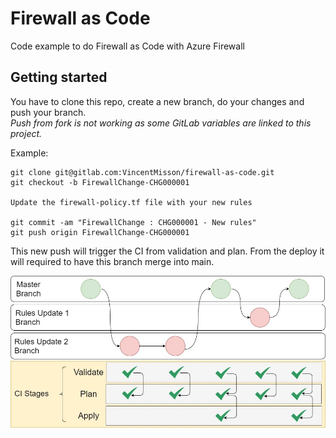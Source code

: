 # Firewall as Code

Code example to do Firewall as Code with Azure Firewall 

## Getting started

You have to clone this repo, create a new branch, do your changes and push your branch.  
*Push from fork is not working as some GitLab variables are linked to this project.*

Example: 
```
git clone git@gitlab.com:VincentMisson/firewall-as-code.git
git checkout -b FirewallChange-CHG000001

Update the firewall-policy.tf file with your new rules

git commit -am "FirewallChange : CHG000001 - New rules"
git push origin FirewallChange-CHG000001
```

This new push will trigger the CI from validation and plan. 
From the deploy it will required to have this branch merge into main. 

![Azure Firewall Git](doc/Azure-Firewall-Git.jpg)

